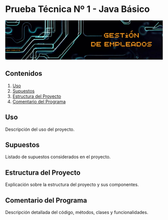 # Prueba Técnica Nº 1 - Java Básico

![Título](Empleados/docs/images/Titulo.png)

## Contenidos
1. [Uso](#uso)
2. [Supuestos](#supuestos)
3. [Estructura del Proyecto](#estructura-del-proyecto)
4. [Comentario del Programa](#comentario-del-programa)

## Uso
Descripción del uso del proyecto.

## Supuestos
Listado de supuestos considerados en el proyecto.

## Estructura del Proyecto
Explicación sobre la estructura del proyecto y sus componentes.

## Comentario del Programa
Descripción detallada del código, métodos, clases y funcionalidades.


